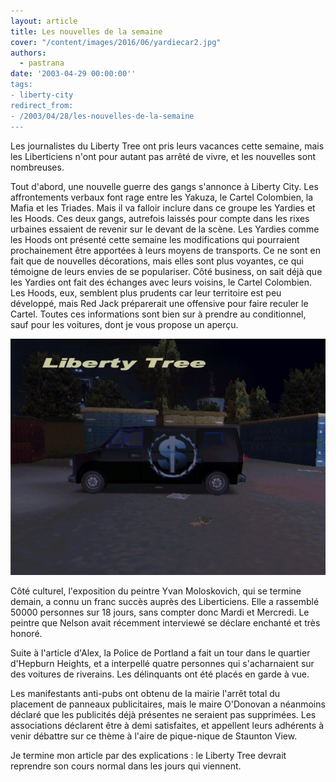 ```yaml
---
layout: article
title: Les nouvelles de la semaine
cover: "/content/images/2016/06/yardiecar2.jpg"
authors:
  - pastrana
date: '2003-04-29 00:00:00''
tags:
- liberty-city
redirect_from:
- /2003/04/28/les-nouvelles-de-la-semaine
---
```


Les journalistes du Liberty Tree ont pris leurs vacances cette semaine, mais les Liberticiens n'ont pour autant pas arrêté de vivre, et les nouvelles sont nombreuses.

Tout d'abord, une nouvelle guerre des gangs s'annonce à Liberty City. Les affrontements verbaux font rage entre les Yakuza, le Cartel Colombien, la Mafia et les Triades. Mais il va falloir inclure dans ce groupe les Yardies et les Hoods. Ces deux gangs, autrefois laissés pour compte dans les rixes urbaines essaient de revenir sur le devant de la scène. Les Yardies comme les Hoods ont présenté cette semaine les modifications qui pourraient prochainement être apportées à leurs moyens de transports. Ce ne sont en fait que de nouvelles décorations, mais elles sont plus voyantes, ce qui témoigne de leurs envies de se populariser. Côté business, on sait déjà que les Yardies ont fait des échanges avec leurs voisins, le Cartel Colombien. Les Hoods, eux, semblent plus prudents car leur territoire est peu développé, mais Red Jack préparerait une offensive pour faire reculer le Cartel. Toutes ces informations sont bien sur à prendre au conditionnel, sauf pour les voitures, dont je vous propose un aperçu.

![](/content/images/2016/06/hoods%24.jpg)

Côté culturel, l'exposition du peintre Yvan Moloskovich, qui se termine demain, a connu un franc succès auprès des Liberticiens. Elle a rassemblé 50000 personnes sur 18 jours, sans compter donc Mardi et Mercredi. Le peintre que Nelson avait récemment interviewé se déclare enchanté et très honoré.

Suite à l'article d'Alex, la Police de Portland a fait un tour dans le quartier d'Hepburn Heights, et a interpellé quatre personnes qui s'acharnaient sur des voitures de riverains. Les délinquants ont été placés en garde à vue.

Les manifestants anti-pubs ont obtenu de la mairie l'arrêt total du placement de panneaux publicitaires, mais le maire O'Donovan a néanmoins déclaré que les publicités déjà présentes ne seraient pas supprimées. Les associations déclarent être à demi satisfaites, et appellent leurs adhérents à venir débattre sur ce thème à l'aire de pique-nique de Staunton View.

Je termine mon article par des explications : le Liberty Tree devrait reprendre son cours normal dans les jours qui viennent.